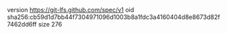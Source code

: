 version https://git-lfs.github.com/spec/v1
oid sha256:cb59d1d7bb44f7304971096d1003b8a1fdc3a4160404d8e8673d82f7462dd6ff
size 276
